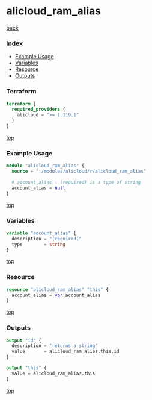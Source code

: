 # alicloud_ram_alias

[back](../alicloud.md)

### Index

- [Example Usage](#example-usage)
- [Variables](#variables)
- [Resource](#resource)
- [Outputs](#outputs)

### Terraform

```terraform
terraform {
  required_providers {
    alicloud = ">= 1.119.1"
  }
}
```

[top](#index)

### Example Usage

```terraform
module "alicloud_ram_alias" {
  source = "./modules/alicloud/r/alicloud_ram_alias"

  # account_alias - (required) is a type of string
  account_alias = null
}
```

[top](#index)

### Variables

```terraform
variable "account_alias" {
  description = "(required)"
  type        = string
}
```

[top](#index)

### Resource

```terraform
resource "alicloud_ram_alias" "this" {
  account_alias = var.account_alias
}
```

[top](#index)

### Outputs

```terraform
output "id" {
  description = "returns a string"
  value       = alicloud_ram_alias.this.id
}

output "this" {
  value = alicloud_ram_alias.this
}
```

[top](#index)